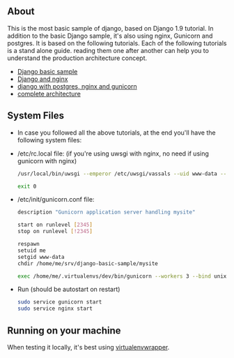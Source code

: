 
## About ##

This is the most basic sample of django, based on Django 1.9 tutorial.
In addition to the basic Django sample, it's also using nginx, Gunicorn and postgres.
It is based on the following tutorials.
Each of the following tutorials is a stand alone guide. reading them one after another can help you to understand the production architecture concept.

 * [Django basic sample](https://docs.djangoproject.com/en/1.9/intro/tutorial01/)
 * [Django and nginx](http://uwsgi-docs.readthedocs.io/en/latest/tutorials/Django_and_nginx.html)
 * [django with postgres, nginx and gunicorn](https://www.digitalocean.com/community/tutorials/how-to-set-up-django-with-postgres-nginx-and-gunicorn-on-ubuntu-14-04)
 * [complete architecture](https://github.com/rogueleaderr/definitive_guide_to_django_deployment)


## System Files ##

* In case you followed all the above tutorials, at the end you'll have the following system files:

 * /etc/rc.local file: (if you're using uwsgi with nginx, no need if using gunicorn with nginx)
    ```bash
    /usr/local/bin/uwsgi --emperor /etc/uwsgi/vassals --uid www-data --gid www-data
    
    exit 0
    ```

 * /etc/init/gunicorn.conf file:
    ```bash
    description "Gunicorn application server handling mysite"
    
    start on runlevel [2345]
    stop on runlevel [!2345]
    
    respawn
    setuid me
    setgid www-data
    chdir /home/me/srv/django-basic-sample/mysite
    
    exec /home/me/.virtualenvs/dev/bin/gunicorn --workers 3 --bind unix:/home/me/srv/django-basic-sample/mysite/mysite.sock mysite.wsgi:application
    ```

* Run (should be autostart on restart)
    ```bash
    sudo service gunicorn start
    sudo service nginx start
    ```

## Running on your machine ##
When testing it locally, it's best using [virtualenvwrapper](http://virtualenvwrapper.readthedocs.io/en/latest/install.html).
